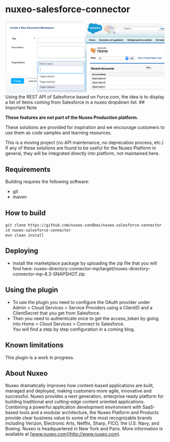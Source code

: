 # nuxeo-salesforce-connector

<img src="screenshot.png"/>
Using the REST API of Salesforce based on Force.com, the idea is to display a list of items coming from Salesforce in a nuxeo dropdown list.
## Important Note

**These features are not part of the Nuxeo Production platform.**

These solutions are provided for inspiration and we encourage customers to use them as code samples and learning resources.

This is a moving project (no API maintenance, no deprecation process, etc.) If any of these solutions are found to be useful for the Nuxeo Platform in general, they will be integrated directly into platform, not maintained here.

## Requirements
Building requires the following software:
- git
- maven

## How to build 
```
git clone https://github.com/nuxeo-sandbox/nuxeo-salesforce-connector
cd nuxeo-salesforce-connector
mvn clean install
```

## Deploying
- Install the marketplace package by uploading the zip file that you will find here: nuxeo-directory-connector-mp/target/nuxeo-directory-connector-mp-8.3-SNAPSHOT.zip


## Using the plugin 
- To use the plugin you need to configure the OAuth provider under Admin > Cloud Services > Service Providers using a ClientID and a ClientSecret that you get from Salesforce.
- Then you need to authenticate once to get the access_token by going into Home > Cloud Services > Connect to Salesforce.  
You will find a step by step configuration in a coming blog.

## Known limitations
This plugin is a work in progress.

## About Nuxeo
Nuxeo dramatically improves how content-based applications are built, managed and deployed, making customers more agile, innovative and successful. Nuxeo provides a next generation, enterprise ready platform for building traditional and cutting-edge content oriented applications. Combining a powerful application development environment with SaaS-based tools and a modular architecture, the Nuxeo Platform and Products provide clear business value to some of the most recognizable brands including Verizon, Electronic Arts, Netflix, Sharp, FICO, the U.S. Navy, and Boeing. Nuxeo is headquartered in New York and Paris. More information is available at [www.nuxeo.com](http://www.nuxeo.com).
